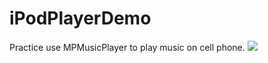 iPodPlayerDemo
==============
Practice use MPMusicPlayer to play music on cell phone.
![](https://docs.google.com/uc?authuser=0&id=0B-krfmFjYr8KR1d0XzVwU1g5b0k&export=download)
